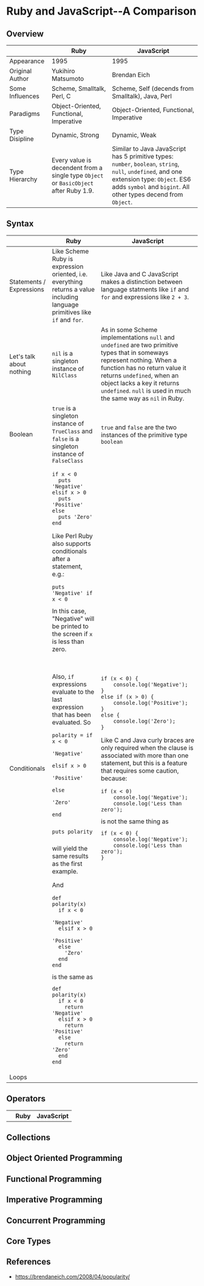 # Ruby and JavaScript--A Comparison

## Overview

|                             | Ruby                                        | JavaScript                                    |
| --------------------------- | ------------------------------------------- | --------------------------------------------- |
| Appearance                  | 1995                                        | 1995                                          |
| Original Author             | Yukihiro Matsumoto                          | Brendan Eich                                  |
| Some Influences             | Scheme, Smalltalk, Perl, C                  | Scheme, Self (decends from Smalltalk), Java, Perl |
| Paradigms                   | Object-Oriented, Functional, Imperative     | Object-Oriented, Functional, Imperative       |
| Type Disipline              | Dynamic, Strong                             | Dynamic, Weak                                 |
| Type Hierarchy              | Every value is decendent from a single type `Object` or `BasicObject` after Ruby 1.9. | Similar to Java JavaScript has 5 primitive types: `number`, `boolean`, `string`, `null`, `undefined`, and one extension type: `Object`. ES6 adds `symbol` and `bigint`. All other types decend from `Object`. |

## Syntax

<table>
  <thead>
    <tr>
      <th></th>
      <th>Ruby</th>
      <th>JavaScript</th>
    </tr>
  </thead>
  <tbody>
<tr>
  <td>Statements / Expressions</td>
  <td>Like Scheme Ruby is expression oriented, i.e.
  everything returns a value including
  language primitives like <code>if</code> and
  <code>for</code>.</td>
  <td>Like Java and C JavaScript makes a
  distinction between language statments like
  <code>if</code> and <code>for</code> and
  expressions like <code>2 + 3</code>.</td>
</tr>
<tr>
  <td>Let's talk about nothing</td>
  <td><code>nil</code> is a singleton instance of <code>NilClass</code></td>
  <td>As in some Scheme implementations <code>null</code> and <code>undefined</code>
  are two primitive types that in someways represent nothing.
  When a function has no return value it returns <code>undefined</code>,
  when an object lacks a key it returns <code>undefined</code>. <code>null</code> is
  used in much the same way as <code>nil</code> in Ruby.</td>
</tr>
<tr>
  <td>Boolean</td>
  <td><code>true</code> is a singleton instance of <code>TrueClass</code>
  and <code>false</code> is a singleton instance of <code>FalseClass</code></td>
  <td><code>true</code> and <code>false</code> are the two instances of the primitive
  type <code>boolean</code></td>
</tr>
<tr>
  <td>Conditionals</td>
  <td>
<pre><code>if x < 0
  puts 'Negative'
elsif x > 0
  puts 'Positive'
else
  puts 'Zero'
end
</code></pre>
<p>Like Perl Ruby also supports conditionals
after a statement, e.g.:
<pre><code>puts 'Negative' if x < 0</code></pre>
In this case, "Negative" will be printed to the
screen if <code>x</code> is less than zero.</p>
<br>
<p>Also, <code>if</code> expressions evaluate
to the last expression that has been evaluated.
So
<pre><code>polarity = if x < 0
             'Negative'
           elsif x > 0
             'Positive'
           else
             'Zero'
           end

puts polarity</code></pre>
will yield the same results as the first example.</p>
<p>And
<pre><code>def polarity(x)
  if x < 0
    'Negative'
  elsif x > 0
    'Positive'
  else
    'Zero'
  end
end</code></pre>
is the same as
<pre><code>def polarity(x)
  if x < 0
    return 'Negative'
  elsif x > 0
    return 'Positive'
  else
    return 'Zero'
  end
end</code></pre></p>
</td>
<td>
<pre><code>if (x < 0) {
    console.log('Negative');
}
else if (x > 0) {
    console.log('Positive');
}
else {
    console.log('Zero');
}
</code></pre>
<p>Like C and Java curly braces are only
required when the clause is associated with
more than one statement, but this is a
feature that requires some caution, because:
<pre><code>if (x < 0)
    console.log('Negative');
    console.log('Less than zero');
</code></pre>
is not the same thing as
<pre><code>if (x < 0) {
    console.log('Negative');
    console.log('Less than zero');
}</code></pre></p>
</td>
</tr>
<tr>
  <td>Loops</td>
  <td></td>
  <td></td>
</tr>
</tbody>
</table>

## Operators

<table>
  <thead>
    <tr>
      <th></th>
      <th>Ruby</th>
      <th>JavaScript</th>
    </tr>
  </thead>
  <tbody>
<tr>
</tr>
</tbody>
</table>

## Collections

## Object Oriented Programming

## Functional Programming

## Imperative Programming

## Concurrent Programming

## Core Types

## References

- https://brendaneich.com/2008/04/popularity/
